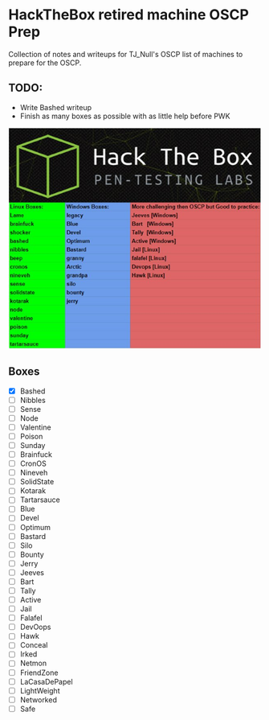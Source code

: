 # HackTheBox retired machine OSCP Prep
Collection of notes and writeups for TJ\_Null's
OSCP list of machines to prepare for the OSCP.

## TODO:
* Write Bashed writeup
* Finish as many boxes as possible with as little help before PWK 

![TJ\_Null List](./sj5beq6ejld21.jpg)

## Boxes
- [x] Bashed
- [ ] Nibbles
- [ ] Sense
- [ ] Node
- [ ] Valentine
- [ ] Poison
- [ ] Sunday
- [ ] Brainfuck
- [ ] CronOS
- [ ] Nineveh
- [ ] SolidState
- [ ] Kotarak
- [ ] Tartarsauce
- [ ] Blue
- [ ] Devel
- [ ] Optimum
- [ ] Bastard
- [ ] Silo
- [ ] Bounty
- [ ] Jerry
- [ ] Jeeves
- [ ] Bart
- [ ] Tally
- [ ] Active
- [ ] Jail
- [ ] Falafel
- [ ] DevOops
- [ ] Hawk
- [ ] Conceal
- [ ] Irked
- [ ] Netmon
- [ ] FriendZone
- [ ] LaCasaDePapel
- [ ] LightWeight
- [ ] Networked
- [ ] Safe
